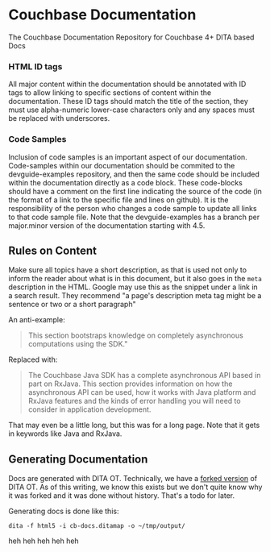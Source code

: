 # Couchbase Documentation

The Couchbase Documentation Repository for Couchbase 4+ DITA based Docs

### HTML ID tags
All major content within the documentation should be annotated with ID
tags to allow linking to specific sections of content within the
documentation.  These ID tags should match the title of the section,
they must use alpha-numeric lower-case characters only and any spaces
must be replaced with underscores.

### Code Samples
Inclusion of code samples is an important aspect of our documentation.
Code-samples within our documentation should be commited to the
devguide-examples repository, and then the same code should be
included within the documentation directly as a code block.  These
code-blocks should have a comment on the first line indicating the
source of the code (in the format of a link to the specific file and
lines on github).  It is the responsibility of the person who changes
a code sample to update all links to that code sample file.  Note that
the devguide-examples has a branch per major.minor version of the
documentation starting with 4.5.

## Rules on Content
Make sure all topics have a short description, as that is used not only
to inform the reader about what is in this document, but it also goes
in the `meta` description in the HTML.  Google may use this as the
snippet under a link in a search result.  They recommend "a page's
description meta tag might be a sentence or two or a short paragraph"

An anti-example:
> This section bootstraps knowledge on completely asynchronous
computations using the SDK."

Replaced with:
> The Couchbase Java SDK has a complete asynchronous API based in part
on RxJava. This section provides information on how the asynchronous
API can be used, how it works with Java platform and RxJava features
and the kinds of error handling you will need to consider in application
development.

That may even be a little long, but this was for a long page.  Note that
it gets in keywords like Java and RxJava.

## Generating Documentation

Docs are generated with DITA OT. Technically, we have a [forked
version](https://github.com/couchbaselabs/dita-ot-2.1.1) of DITA OT.
As of this writing, we know this exists but we don't quite know why it
was forked and it was done without history.  That's a todo for later.

Generating docs is done like this:
```
dita -f html5 -i cb-docs.ditamap -o ~/tmp/output/
```

heh
heh
heh
heh
heh
